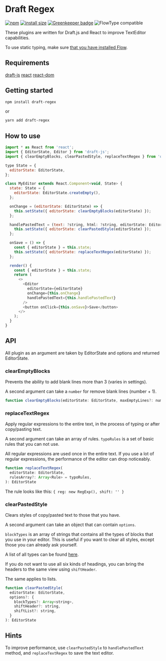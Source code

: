 # Draft Regex

[![npm](https://img.shields.io/npm/dt/draft-regex.svg)](http://www.npmtrends.com/draft-regex)
[![install size](https://packagephobia.now.sh/badge?p=draft-regex@1.2.3)](https://packagephobia.now.sh/result?p=draft-regex@1.2.3)
[![Greenkeeper badge](https://badges.greenkeeper.io/YozhikM/draft-regex.svg)](https://greenkeeper.io/)
![FlowType compatible](https://img.shields.io/badge/flowtype-compatible-brightgreen.svg)

These plugins are written for Draft.js and React to improve TextEditor capabilities.

To use static typing, make sure [that you have installed Flow](https://flow.org/en/docs/install).

## Requirements

[draft-js](https://github.com/facebook/draft-js)
[react](https://github.com/facebook/react)
[react-dom](https://github.com/facebook/react)

## Getting started

```bash
npm install draft-regex
```

or

```bash
yarn add draft-regex
```

## How to use

```js
import * as React from 'react';
import { EditorState, Editor } from 'draft-js';
import { clearEmptyBlocks, clearPastedStyle, replaceTextRegex } from 'draft-regex';

type State = {
  editorState: EditorState,
};

class MyEditor extends React.Component<void, State> {
  state: State = {
    editorState: EditorState.createEmpty(),
  };

  onChange = (editorState: EditorState) => {
    this.setState({ editorState: clearEmptyBlocks(editorState) });
  };

  handlePastedText = (text: ?string, html: ?string, editorState: EditorState) => {
    this.setState({ editorState: clearPastedStyle(editorState) });
  };

  onSave = () => {
    const { editorState } = this.state;
    this.setState({ editorState: replaceTextRegex(editorState) });
  };

  render() {
    const { editorState } = this.state;
    return (
      <>
        <Editor
          editorState={editorState}
          onChange={this.onChange}
          handlePastedText={this.handlePastedText}
        />
        <button onClick={this.onSave}>Save</button>
      </>
    );
  }
}
```

## API

All plugin as an argument are taken by EditorState and options and returned EditorState.

### clearEmptyBlocks

Prevents the ability to add blank lines more than 3 (varies in settings).

A second argument can take a `number` for remove blank lines (number + 1).

```js
function clearEmptyBlocks(editorState: EditorState, maxEmptyLines?: number = 2): EditorState
```

### replaceTextRegex

Apply regular expressions to the entire text, in the process of typing or after copy/pasting text.

A second argument can take an array of rules. `typoRules` is a set of basic rules that you can not use.

All regular expressions are used once in the entire text. If you use a lot of regular expressions, the performance of the editor can drop noticeably.

```js
function replaceTextRegex(
  editorState: EditorState,
  rulesArray?: Array<Rule> = typoRules,
): EditorState
```

The rule looks like this: `{ reg: new RegExp(), shift: '' }`

### clearPastedStyle

Clears styles of copy/pasted text to those that you have.

A second argument can take an object that can contain `options`.

`blockTypes` is an array of strings that contains all the types of blocks that you use in your editor. This is useful if you want to clear all styles, except those you can already ask yourself.

A list of all types can be found [here](https://draftjs.org/docs/api-reference-content-block.html#content).

If you do not want to use all six kinds of headings, you can bring the headers to the same view using `shiftHeader`.

The same applies to lists.

```js
function clearPastedStyle(
  editorState: EditorState,
  options?: {
    blockTypes?: Array<string>,
    shiftHeader?: string,
    shiftList?: string,
  }
): EditorState
```

## Hints

To improve performance, use `clearPastedStyle` to `handlePastedText` method, and `replaceTextRegex` to save the text editor.
